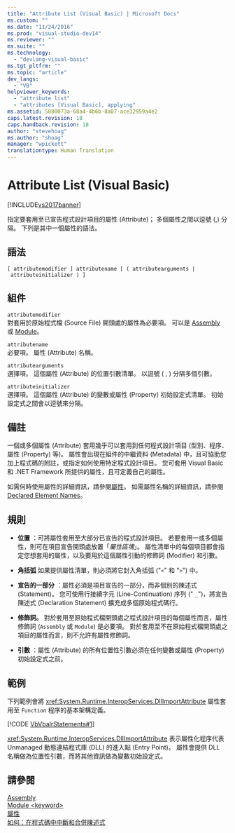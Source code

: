 ```yaml
---
title: "Attribute List (Visual Basic) | Microsoft Docs"
ms.custom: ""
ms.date: "11/24/2016"
ms.prod: "visual-studio-dev14"
ms.reviewer: ""
ms.suite: ""
ms.technology: 
  - "devlang-visual-basic"
ms.tgt_pltfrm: ""
ms.topic: "article"
dev_langs: 
  - "VB"
helpviewer_keywords: 
  - "attribute list"
  - "attributes [Visual Basic], applying"
ms.assetid: 5880073a-68a4-4b6b-8a07-ace32959a4e2
caps.latest.revision: 18
caps.handback.revision: 18
author: "stevehoag"
ms.author: "shoag"
manager: "wpickett"
translationtype: Human Translation
---
```

# Attribute List (Visual Basic)
[!INCLUDE[vs2017banner](../../../csharp/includes/vs2017banner.md)]

指定要套用至已宣告程式設計項目的屬性 \(Attribute\)；  多個屬性之間以逗號 \(,\) 分隔。  下列是其中一個屬性的語法。  
  
## 語法  
  
```  
[ attributemodifier ] attributename [ ( attributearguments | attributeinitializer ) ]  
```  
  
## 組件  
 `attributemodifier`  
 對套用於原始程式檔 \(Source File\) 開頭處的屬性為必要項。  可以是 [Assembly](../../../visual-basic/language-reference/modifiers/assembly.md) 或 [Module](../../../visual-basic/language-reference/modifiers/module-keyword.md)。  
  
 `attributename`  
 必要項。  屬性 \(Attribute\) 名稱。  
  
 `attributearguments`  
 選擇項。  這個屬性 \(Attribute\) 的位置引數清單。  以逗號 \( , \) 分隔多個引數。  
  
 `attributeinitializer`  
 選擇項。  這個屬性 \(Attribute\) 的變數或屬性 \(Property\) 初始設定式清單。  初始設定式之間會以逗號來分隔。  
  
## 備註  
 一個或多個屬性 \(Attribute\) 套用幾乎可以套用到任何程式設計項目 \(型別、程序、屬性 \(Property\) 等\)。  屬性會出現在組件的中繼資料 \(Metadata\) 中，且可協助您加上程式碼的附註，或指定如何使用特定程式設計項目。  您可套用 Visual Basic 和 .NET Framework 所提供的屬性，且可定義自己的屬性。  
  
 如需何時使用屬性的詳細資訊，請參閱[屬性](../Topic/Attributes%20\(C%23%20and%20Visual%20Basic\).md)。  如需屬性名稱的詳細資訊，請參閱[Declared Element Names](../../../visual-basic/programming-guide/language-features/declared-elements/declared-element-names.md)。  
  
## 規則  
  
-   **位置** ：可將屬性套用至大部分已宣告的程式設計項目。  若要套用一或多個屬性，則可在項目宣告開頭處放置「*屬性區塊*」。  屬性清單中的每個項目都會指定您想套用的屬性，以及要用於這個屬性引動的修飾詞 \(Modifier\) 和引數。  
  
-   **角括弧** 如果提供屬性清單，則必須將它封入角括弧 \("`<`" 和 "`>`"\) 中。  
  
-   **宣告的一部分** ：屬性必須是項目宣告的一部分，而非個別的陳述式 \(Statement\)。  您可使用行接續字元 \(Line\-Continuation\) 序列 \(" `_`"\)，將宣告陳述式 \(Declaration Statement\) 擴充成多個原始程式碼行。  
  
-   **修飾詞。** 對於套用至原始程式檔開頭處之程式設計項目的每個屬性而言，屬性修飾詞 \(`Assembly` 或 `Module`\) 是必要項。  對於套用至不在原始程式檔開頭處之項目的屬性而言，則不允許有屬性修飾詞。  
  
-   **引數** ：屬性 \(Attribute\) 的所有位置性引數必須在任何變數或屬性 \(Property\) 初始設定式之前。  
  
## 範例  
 下列範例會將 <xref:System.Runtime.InteropServices.DllImportAttribute> 屬性套用至 `Function` 程序的基本架構定義。  
  
 [!CODE [VbVbalrStatements#1](../CodeSnippet/VS_Snippets_VBCSharp/VbVbalrStatements#1)]  
  
 <xref:System.Runtime.InteropServices.DllImportAttribute> 表示屬性化程序代表 Unmanaged 動態連結程式庫 \(DLL\) 的進入點 \(Entry Point\)。  屬性會提供 DLL 名稱做為位置性引數，而將其他資訊做為變數初始設定式。  
  
## 請參閱  
 [Assembly](../../../visual-basic/language-reference/modifiers/assembly.md)   
 [Module \<keyword\>](../../../visual-basic/language-reference/modifiers/module-keyword.md)   
 [屬性](../Topic/Attributes%20\(C%23%20and%20Visual%20Basic\).md)   
 [如何：在程式碼中中斷和合併陳述式](../../../visual-basic/programming-guide/program-structure/how-to-break-and-combine-statements-in-code.md)